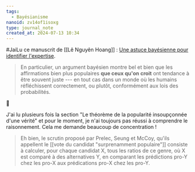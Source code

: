 ```yaml
---
tags:
  - Bayésianisme
nanoid: zv14of1isoxg
type: journal_note
created_at: 2024-07-13 10:34
---
```

#JaiLu ce manuscrit de [[Lê Nguyên Hoang]] : [Une astuce bayésienne pour identifier l'expertise](https://github.com/lenhoanglnh/manuscripts/blob/40d99fb6ff119a1c402f46b87ab9752374bb52b4/bayes/55-surprisingly-popular.md).

> En particulier, un argument bayésien montre bel et bien que les affirmations bien plus populaires **que ceux qu'on croit** ont tendance à être souvent juste --- en tout cas dans un monde où les humains réfléchissent correctement, ou plutôt, conformément aux lois des probabilités.

🤔

J'ai lu plusieurs fois la section "Le théorème de la popularité insoupçonnée d'une vérité" et pour le moment, je n'ai toujours pas réussi à comprendre le raisonnement. Cela me demande beaucoup de concentration !

> Eh bien, le scrutin proposé par Prelec, Seung et McCoy, qu'ils appellent le [[vote du candidat "surprenamment populaire"]] consiste à calculer, pour chaque candidat X, tous les ratios de ce genre, où X est comparé à des alternatives Y, en comparant les prédictions pro-Y chez les pro-X aux prédications pro-X chez les pro-Y.
